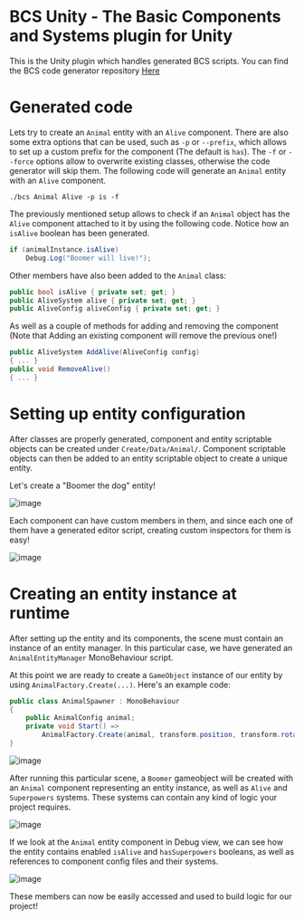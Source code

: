 BCS Unity - The Basic Components and Systems plugin for Unity
===========================================

This is the Unity plugin which handles generated BCS scripts.
You can find the BCS code generator repository [Here](https://github.com/Clovergruff/BCS)

Generated code
==============
Lets try to create an `Animal` entity with an `Alive` component. There are also some extra options that can be used, such as `-p` or `--prefix`, which allows to set up a custom prefix for the component (The default is `has`). The `-f` or `--force` options allow to overwrite existing classes, otherwise the code generator will skip them. The following code will generate an `Animal` entity with an `Alive` component.
```console
./bcs Animal Alive -p is -f
```
The previously mentioned setup allows to check if an `Animal` object has the `Alive` component attached to it by using the following code. Notice how an `isAlive` boolean has been generated.
```csharp
if (animalInstance.isAlive)
	Debug.Log("Boomer will live!");
```
Other members have also been added to the `Animal` class:
```csharp
public bool isAlive { private set; get; }
public AliveSystem alive { private set; get; }
public AliveConfig aliveConfig { private set; get; }
```
As well as a couple of methods for adding and removing the component (Note that Adding an existing component will remove the previous one!)
```csharp
public AliveSystem AddAlive(AliveConfig config)
{ ... }
public void RemoveAlive()
{ ... }
```

Setting up entity configuration
==============

After classes are properly generated, component and entity scriptable objects can be created under `Create/Data/Animal/`. Component scriptable objects can then be added to an entity scriptable object to create a unique entity.

Let's create a "Boomer the dog" entity!

![image](https://user-images.githubusercontent.com/5364721/236442434-050fe620-4927-4710-a1b9-8b96ad225259.png)

Each component can have custom members in them, and since each one of them have a generated editor script, creating custom inspectors for them is easy!

![image](https://user-images.githubusercontent.com/5364721/236442376-4c30aecf-5b1e-4714-8fea-9cff39e91a3c.png)

Creating an entity instance at runtime
==============

After setting up the entity and its components, the scene must contain an instance of an entity manager.
In this particular case, we have generated an `AnimalEntityManager` MonoBehaviour script.

At this point we are ready to create a `GameObject` instance of our entity by using `AnimalFactory.Create(...)`. Here's an example code:
```csharp
public class AnimalSpawner : MonoBehaviour
{
	public AnimalConfig animal;
	private void Start() =>
		AnimalFactory.Create(animal, transform.position, transform.rotation);
}
```
![image](https://user-images.githubusercontent.com/5364721/236435208-b9e3b110-1c16-45d8-9511-bda4c7551bf7.png)

After running this particular scene, a `Boomer` gameobject will be created with an `Animal` component representing an entity instance, as well as `Alive` and `Superpowers` systems. These systems can contain any kind of logic your project requires.

![image](https://user-images.githubusercontent.com/5364721/236441180-603aa9ea-ceeb-4dd0-bf2d-24febc4df911.png)

If we look at the `Animal` entity component in Debug view, we can see how the entity contains enabled `isAlive` and `hasSuperpowers` booleans, as well as references to component config files and their systems.

![image](https://user-images.githubusercontent.com/5364721/236442065-3a4defbc-2334-4a8f-8b3a-4495685291af.png)

These members can now be easily accessed and used to build logic for our project!
